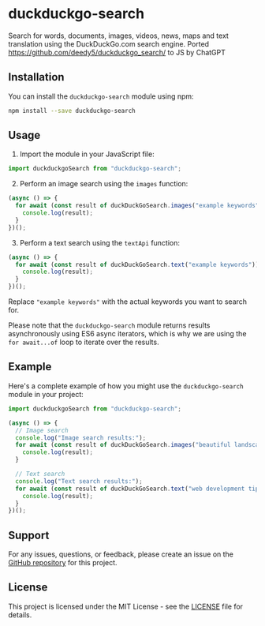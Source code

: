 # duckduckgo-search

Search for words, documents, images, videos, news, maps and text translation using the DuckDuckGo.com search engine. Ported https://github.com/deedy5/duckduckgo_search/ to JS by ChatGPT

## Installation

You can install the `duckduckgo-search` module using npm:

```bash
npm install --save duckduckgo-search
```

## Usage

1. Import the module in your JavaScript file:

```javascript
import duckduckgoSearch from "duckduckgo-search";
```

2. Perform an image search using the `images` function:

```javascript
(async () => {
  for await (const result of duckDuckGoSearch.images("example keywords")) {
    console.log(result);
  }
})();
```

3. Perform a text search using the `textApi` function:

```javascript
(async () => {
  for await (const result of duckDuckGoSearch.text("example keywords")) {
    console.log(result);
  }
})();
```

Replace `"example keywords"` with the actual keywords you want to search for.

Please note that the `duckduckgo-search` module returns results asynchronously using ES6 async iterators, which is why we are using the `for await...of` loop to iterate over the results.

## Example

Here's a complete example of how you might use the `duckduckgo-search` module in your project:

```javascript
import duckduckgoSearch from "duckduckgo-search";

(async () => {
  // Image search
  console.log("Image search results:");
  for await (const result of duckDuckGoSearch.images("beautiful landscapes")) {
    console.log(result);
  }

  // Text search
  console.log("Text search results:");
  for await (const result of duckDuckGoSearch.text("web development tips")) {
    console.log(result);
  }
})();
```

## Support

For any issues, questions, or feedback, please create an issue on the [GitHub repository](https://github.com/luukschipperheyn/duckduckgo-search) for this project.

## License

This project is licensed under the MIT License - see the [LICENSE](LICENSE) file for details.
